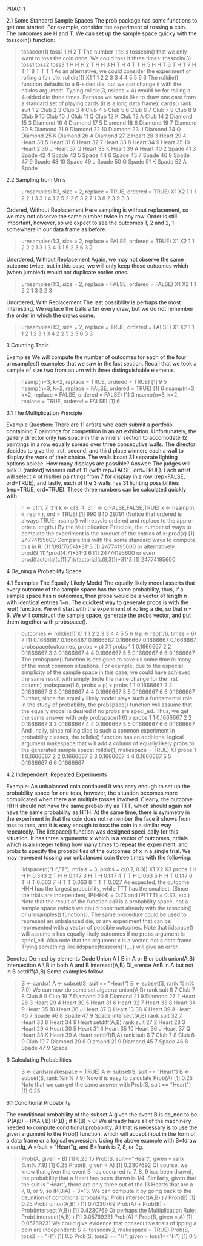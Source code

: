 PRAC-1

2.1 Some Standard Sample Spaces
The prob package has some functions to get one started. For example, consider the experiment
of tossing a coin. The outcomes are H and T. We can set up the sample space quicky with the
tosscoin() function:
> tosscoin(1)
toss1
1 H
2 T
The number 1 tells tosscoin() that we only want to toss the coin once. We could toss it three
times:
> tosscoin(3)
toss1 toss2 toss3
1 H H H
2 T H H
3 H T H
4 T T H
5 H H T
6 T H T
7 H T T
8 T T T
1
As an alternative, we could consider the experiment of rolling a fair die:
> rolldie(1)
X1
1 1
2 2
3 3
4 4
5 5
6 6
The rolldie() function defaults to a 6-sided die, but we can change it with the nsides
argument. Typing rolldie(3, nsides = 4) would be for rolling a 4-sided die three times.
Perhaps we would like to draw one card from a standard set of playing cards (it is a long data
frame):
> cards()
rank suit
1 2 Club
2 3 Club
3 4 Club
4 5 Club
5 6 Club
6 7 Club
7 8 Club
8 9 Club
9 10 Club
10 J Club
11 Q Club
12 K Club
13 A Club
14 2 Diamond
15 3 Diamond
16 4 Diamond
17 5 Diamond
18 6 Diamond
19 7 Diamond
20 8 Diamond
21 9 Diamond
22 10 Diamond
23 J Diamond
24 Q Diamond
25 K Diamond
26 A Diamond
27 2 Heart
28 3 Heart
29 4 Heart
30 5 Heart
31 6 Heart
32 7 Heart
33 8 Heart
34 9 Heart
35 10 Heart
2
36 J Heart
37 Q Heart
38 K Heart
39 A Heart
40 2 Spade
41 3 Spade
42 4 Spade
43 5 Spade
44 6 Spade
45 7 Spade
46 8 Spade
47 9 Spade
48 10 Spade
49 J Spade
50 Q Spade
51 K Spade
52 A Spade

2.2 Sampling from Urns

> urnsamples(1:3, size = 2, replace = TRUE, ordered = TRUE)
X1 X2
1 1 1
2 2 1
3 3 1
4 1 2
5 2 2
6 3 2
7 1 3
8 2 3
9 3 3

Ordered, Without Replacement
Here sampling is without replacement, so we may not observe the same number twice in any row.
Order is still important, however, so we expect to see the outcomes 1, 2 and 2, 1 somewhere in
our data frame as before.
> urnsamples(1:3, size = 2, replace = FALSE, ordered = TRUE)
X1 X2
1 1 2
2 2 1
3 1 3
4 3 1
5 2 3
6 3 2

Unordered, Without Replacement
Again, we may not observe the same outcome twice, but in this case, we will only keep those
outcomes which (when jumbled) would not duplicate earlier ones.
> urnsamples(1:3, size = 2, replace = FALSE, ordered = FALSE)
X1 X2
1 1 2
2 1 3
3 2 3

Unordered, With Replacement
The last possibility is perhaps the most interesting. We replace the balls after every draw, but we
do not remember the order in which the draws come.
> urnsamples(1:3, size = 2, replace = TRUE, ordered = FALSE)
X1 X2
1 1 1
2 1 2
3 1 3
4 2 2
5 2 3
6 3 3

3 Counting Tools

Examples
We will compute the number of outcomes for each of the four urnsamples() examples that we saw
in the last section. Recall that we took a sample of size two from an urn with three distinguishable
elements.
> nsamp(n=3, k=2, replace = TRUE, ordered = TRUE)
[1] 9
5
> nsamp(n=3, k=2, replace = FALSE, ordered = TRUE)
[1] 6
> nsamp(n=3, k=2, replace = FALSE, ordered = FALSE)
[1] 3
> nsamp(n=3, k=2, replace = TRUE, ordered = FALSE)
[1] 6

3.1 The Multiplication Principle

Example
Question: There are 11 artists who each submit a portfolio containing 7 paintings for competition
in an art exhibition. Unfortunately, the gallery director only has space in the winners' section
to accomodate 12 paintings in a row equally spread over three consecutive walls. The director
decides to give the _rst, second, and third place winners each a wall to display the work of their
choice. The walls boast 31 separate lighting options apiece. How many displays are possible?
Answer: The judges will pick 3 (ranked) winners out of 11 (with rep=FALSE, ord=TRUE). Each
artist will select 4 of his/her paintings from 7 for display in a row (rep=FALSE, ord=TRUE), and
lastly, each of the 3 walls has 31 lighting possibilities (rep=TRUE, ord=TRUE). These three numbers
can be calculated quickly with
> n <- c(11, 7, 31)
> k <- c(3, 4, 3)
> r <- c(FALSE,FALSE,TRUE)
> x <- nsamp(n, k, rep = r, ord = TRUE)
[1] 990 840 29791
(Notice that ordered is always TRUE; nsamp() will recycle ordered and replace to the appro-
priate length.) By the Multiplication Principle, the number of ways to complete the experiment
is the product of the entries of x:
> prod(x)
[1] 24774195600
Compare this with the some standard ways to compute this in R:
> (11*10*9)*(7*6*5*4)*31^3
[1] 24774195600
or alternatively
> prod(9:11)*prod(4:7)*31^3
6
[1] 24774195600
or even
> prod(factorial(c(11,7))/factorial(c(8,3)))*31^3
[1] 24774195600

4 De_ning a Probability Space

4.1 Examples
The Equally Likely Model
The equally likely model asserts that every outcome of the sample space has the same probability,
thus, if a sample space has n outcomes, then probs would be a vector of length n with identical
entries 1=n. The quickest way to generate probs is with the rep() function. We will start with
the experiment of rolling a die, so that n = 6. We will construct the sample space, generate the
probs vector, and put them together with probspace().
> outcomes <- rolldie(1)
X1
1 1
2 2
3 3
4 4
5 5
6 6
> p <- rep(1/6, times = 6)
7
[1] 0.1666667 0.1666667 0.1666667 0.1666667 0.1666667 0.1666667
> probspace(outcomes, probs = p)
X1 probs
1 1 0.1666667
2 2 0.1666667
3 3 0.1666667
4 4 0.1666667
5 5 0.1666667
6 6 0.1666667
The probspace() function is designed to save us some time in many of the most common
situations. For example, due to the especial simplicity of the sample space in this case, we could
have achieved the same result with simply (note the name change for the _rst column)
> probspace(1:6, probs = p)
x probs
1 1 0.1666667
2 2 0.1666667
3 3 0.1666667
4 4 0.1666667
5 5 0.1666667
6 6 0.1666667
Further, since the equally likely model plays such a fundamental role in the study of probability,
the probspace() function will assume that the equally model is desired if no probs are speci_ed.
Thus, we get the same answer with only
> probspace(1:6)
x probs
1 1 0.1666667
2 2 0.1666667
3 3 0.1666667
4 4 0.1666667
5 5 0.1666667
6 6 0.1666667
And _nally, since rolling dice is such a common experiment in probability classes, the rolldie()
function has an additional logical argument makespace that will add a column of equally likely
probs to the generated sample space:
> rolldie(1, makespace = TRUE)
X1 probs
1 1 0.1666667
2 2 0.1666667
3 3 0.1666667
4 4 0.1666667
5 5 0.1666667
6 6 0.1666667

4.2 Independent, Repeated Experiments

Example: An unbalanced coin continued
It was easy enough to set up the probability space for one toss, however, the situation becomes
more complicated when there are multiple tosses involved. Clearly, the outcome HHH should not
have the same probability as TTT, which should again not have the same probability as HTH.
At the same time, there is symmetry in the experiment in that the coin does not remember the
face it shows from toss to toss, and it is easy enough to toss the coin in a similar way repeatedly.
The iidspace() function was designed speci_cally for this situation. It has three arguments:
x which is a vector of outcomes, ntrials which is an integer telling how many times to repeat the
experiment, and probs to specify the probabilities of the outcomes of x in a single trial. We may
represent tossing our unbalanced coin three times with the following:
> iidspace(c("H","T"), ntrials = 3, probs = c(0.7, 0.3))
X1 X2 X3 probs
1 H H H 0.343
2 T H H 0.147
3 H T H 0.147
4 T T H 0.063
5 H H T 0.147
6 T H T 0.063
7 H T T 0.063
8 T T T 0.027
As expected, the outcome HHH has the largest probability, while TTT has the smallest.
(Since the trials are independent, IP(HHH) = 0:73 and IP(TTT) = 0:33, etc.) Note that the
result of the function call is a probability space, not a sample space (which we could construct
already with the tosscoin() or urnsamples() functions). The same procedure could be used to
represent an unbalanced die, or any experiment that can be represented with a vector of possible
outcomes.
Note that iidspace() will assume x has equally likely outcomes if no probs argument is
speci_ed. Also note that the argument x is a vector, not a data frame. Trying something like
iidspace(tosscoin(1),...) will give an error.

Denoted De_ned by elements Code
Union A [ B in A or B or both union(A,B)
Intersection A \ B in both A and B intersect(A,B)
Di_erence AnB in A but not in B setdiff(A,B)
Some examples follow.
> S <- cards()
> A <- subset(S, suit == "Heart")
> B <- subset(S, rank %in% 7:9)
We can now do some set algebra:
> union(A,B)
rank suit
6 7 Club
7 8 Club
8 9 Club
19 7 Diamond
20 8 Diamond
21 9 Diamond
27 2 Heart
28 3 Heart
29 4 Heart
30 5 Heart
31 6 Heart
32 7 Heart
33 8 Heart
34 9 Heart
35 10 Heart
36 J Heart
37 Q Heart
13
38 K Heart
39 A Heart
45 7 Spade
46 8 Spade
47 9 Spade
> intersect(A,B)
rank suit
32 7 Heart
33 8 Heart
34 9 Heart
> setdiff(A,B)
rank suit
27 2 Heart
28 3 Heart
29 4 Heart
30 5 Heart
31 6 Heart
35 10 Heart
36 J Heart
37 Q Heart
38 K Heart
39 A Heart
> setdiff(B,A)
rank suit
6 7 Club
7 8 Club
8 9 Club
19 7 Diamond
20 8 Diamond
21 9 Diamond
45 7 Spade
46 8 Spade
47 9 Spade

6 Calculating Probabilities

> S <- cards(makespace = TRUE)
> A <- subset(S, suit == "Heart")
> B <- subset(S, rank %in% 7:9)
Now it is easy to calculate
> Prob(A)
[1] 0.25
Note that we can get the same answer with
> Prob(S, suit == "Heart")
[1] 0.25

6.1 Conditional Probability

The conditional probability of the subset A given the event B is de_ned to be
IP(AjB) =
IP(A \ B)
IP(B)
; if IP(B) > 0:
We already have all of the machinery needed to compute conditional probability. All that is
necessary is to use the given argument to the Prob() function, which will accept input in the
form of a data frame or a logical expression. Using the above example with S=fdraw a cardg,
A =fsuit = "Heart"g, and B=frank is 7, 8, or 9g.
> Prob(A, given = B)
[1] 0.25
15
> Prob(S, suit=="Heart", given = rank %in% 7:9)
[1] 0.25
> Prob(B, given = A)
[1] 0.2307692
Of course, we know that given the event B has occurred (a 7, 8, 9 has been drawn), the
probability that a Heart has been drawn is 1/4. Similarly, given that the suit is "Heart", there
are only three out of the 13 Hearts that are a 7, 8, or 9, so IP(BjA) = 3=13. We can compute it
by going back to the de_nition of conditional probability:
> Prob( intersect(A,B) ) / Prob(B)
[1] 0.25
> Prob( union(A,B) )
[1] 0.4230769
> Prob(A) + Prob(B) - Prob(intersect(A,B))
[1] 0.4230769
Or perhaps the Multiplication Rule:
> Prob( intersect(A,B) )
[1] 0.05769231
> Prob(A) * Prob(B, given = A)
[1] 0.05769231
We could give evidence that consecutive trials of ipping a coin are independent:
> S <- tosscoin(2, makespace = TRUE)
> Prob(S, toss2 == "H")
[1] 0.5
> Prob(S, toss2 == "H", given = toss1=="H")
[1] 0.5

